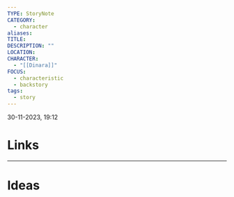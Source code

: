 ```yaml
---
TYPE: StoryNote
CATEGORY:
  - character
aliases: 
TITLE: 
DESCRIPTION: ""
LOCATION: 
CHARACTER:
  - "[[Dinara]]"
FOCUS:
  - characteristic
  - backstory
tags:
  - story
---
```


30-11-2023, 19:12



# Links



- - - 
# Ideas


